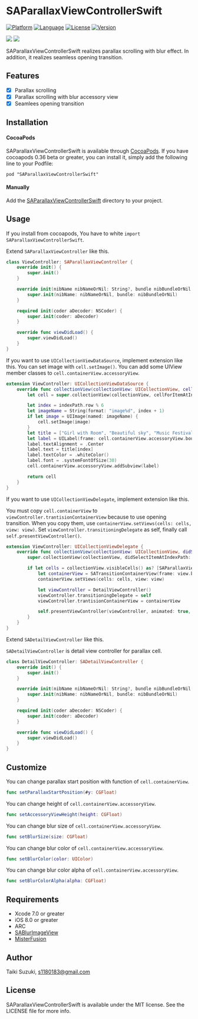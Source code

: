 # SAParallaxViewControllerSwift

[![Platform](http://img.shields.io/badge/platform-ios-blue.svg?style=flat
)](https://developer.apple.com/iphone/index.action)
[![Language](http://img.shields.io/badge/language-swift-brightgreen.svg?style=flat
)](https://developer.apple.com/swift)
[![License](http://img.shields.io/badge/license-MIT-lightgrey.svg?style=flat
)](http://mit-license.org)
[![Version](https://img.shields.io/cocoapods/v/SAParallaxViewControllerSwift.svg?style=flat)](http://cocoadocs.org/docsets/MSAlertController)

![](./SampleImage/sample.gif) ![](./SampleImage/open_sample.gif)

SAParallaxViewControllerSwift realizes parallax scrolling with blur effect. In addition, it realizes seamless opening transition.

## Features

- [x] Parallax scrolling
- [x] Parallax scrolling with blur accessory view
- [x] Seamlees opening transition

## Installation

#### CocoaPods

SAParallaxViewControllerSwift is available through [CocoaPods](http://cocoapods.org). If you have cocoapods 0.36 beta or greater, you can install
it, simply add the following line to your Podfile:

    pod "SAParallaxViewControllerSwift"

#### Manually

Add the [SAParallaxViewControllerSwift](./SAParallaxViewControllerSwift) directory to your project.

## Usage

If you install from cocoapods, You have to white `import SAParallaxViewControllerSwift`.

Extend `SAParallaxViewController` like this.

```swift
class ViewController: SAParallaxViewController {
    override init() {
        super.init()
    }

    override init(nibName nibNameOrNil: String?, bundle nibBundleOrNil: NSBundle?) {
        super.init(nibName: nibNameOrNil, bundle: nibBundleOrNil)
    }

    required init(coder aDecoder: NSCoder) {
        super.init(coder: aDecoder)
    }

    override func viewDidLoad() {
        super.viewDidLoad()
    }
}
```

If you want to use `UICollectionViewDataSource`, implement extension like this. You can set image with `cell.setImage()`. You can add some UIView member classes to `cell.containerView.accessoryView`.

```swift
extension ViewController: UICollectionViewDataSource {
    override func collectionView(collectionView: UICollectionView, cellForItemAtIndexPath indexPath: NSIndexPath) -> UICollectionViewCell {
        let cell = super.collectionView(collectionView, cellForItemAtIndexPath: indexPath) as SAParallaxViewCell

        let index = indexPath.row % 6
        let imageName = String(format: "image%d", index + 1)
        if let image = UIImage(named: imageName) {
            cell.setImage(image)
        }
        let title = ["Girl with Room", "Beautiful sky", "Music Festival", "Fashion show", "Beautiful beach", "Pizza and beer"]
        let label = UILabel(frame: cell.containerView.accessoryView.bounds)
        label.textAlignment = .Center
        label.text = title[index]
        label.textColor = .whiteColor()
        label.font = .systemFontOfSize(30)
        cell.containerView.accessoryView.addSubview(label)

        return cell
    }
}
```

If you want to use `UICollectionViewDelegate`, implement extension like this.

You must copy `cell.containerView` to `viewController.trantisionContainerView` because to use opening transition. When you copy them, use `containerView.setViews(cells: cells, view: view)`. Set `viewController.transitioningDelegate` as self, finally call `self.presentViewController()`.

```swift
extension ViewController: UICollectionViewDelegate {
    override func collectionView(collectionView: UICollectionView, didSelectItemAtIndexPath indexPath: NSIndexPath) {
        super.collectionView(collectionView, didSelectItemAtIndexPath: indexPath)

        if let cells = collectionView.visibleCells() as? [SAParallaxViewCell] {
            let containerView = SATransitionContainerView(frame: view.bounds)
            containerView.setViews(cells: cells, view: view)

            let viewController = DetailViewController()
            viewController.transitioningDelegate = self
            viewController.trantisionContainerView = containerView

            self.presentViewController(viewController, animated: true, completion: nil)
        }
    }
}
```

Extend `SADetailViewController` like this.

`SADetailViewController` is detail view controller for parallax cell.

```swift
class DetailViewController: SADetailViewController {
    override init() {
        super.init()
    }

    override init(nibName nibNameOrNil: String?, bundle nibBundleOrNil: NSBundle?) {
        super.init(nibName: nibNameOrNil, bundle: nibBundleOrNil)
    }

    required init(coder aDecoder: NSCoder) {
        super.init(coder: aDecoder)
    }

    override func viewDidLoad() {
        super.viewDidLoad()
    }
}
```

## Customize

You can change parallax start position with function of `cell.containerView`.

```swift
func setParallaxStartPosition(#y: CGFloat)
```

You can change height of `cell.containerView.accessoryView`.

```swift
func setAccessoryViewHeight(height: CGFloat)
```

You can change blur size of `cell.containerView.accessoryView`.

```swift  
func setBlurSize(size: CGFloat)
```

You can change blur color of `cell.containerView.accessoryView`.

```swift
func setBlurColor(color: UIColor)
```

You can change blur color alpha of `cell.containerView.accessoryView`.

```swift  
func setBlurColorAlpha(alpha: CGFloat)
```

## Requirements

- Xcode 7.0 or greater
- iOS 8.0 or greater
- ARC
- [SABlurImageView](https://github.com/szk-atmosphere/SABlurImageView)
- [MisterFusion](https://github.com/szk-atmosphere/MisterFusion)

## Author

Taiki Suzuki, s1180183@gmail.com

## License

SAParallaxViewControllerSwift is available under the MIT license. See the LICENSE file for more info.
